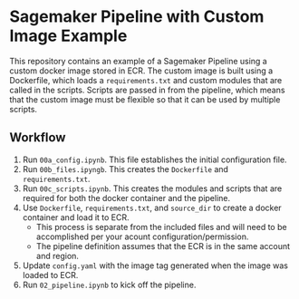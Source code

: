 # Sagemaker Pipeline with Custom Image Example

This repository contains an example of a Sagemaker Pipeline using a custom docker image stored in ECR. The custom image is built using a Dockerfile, which loads a `requirements.txt` and custom modules that are called in the scripts. Scripts are passed in from the pipeline, which means that the custom image must be flexible so that it can be used by multiple scripts.

## Workflow

1. Run `00a_config.ipynb`. This file establishes the initial configuration file. 
1. Run `00b_files.ipyngb`. This creates the `Dockerfile` and `requirements.txt`.
1. Run `00c_scripts.ipynb`. This creates the modules and scripts that are required for both the docker container and the pipeline.
1. Use `Dockerfile`, `requirements.txt`, and `source_dir` to create a docker container and load it to ECR.
    - This process is separate from the included files and will need to be accomplished per your acount configuration/permission.
    - The pipeline definition assumes that the ECR is in the same account and region.
1. Update `config.yaml` with the image tag generated when the image was loaded to ECR. 
1. Run `02_pipeline.ipynb` to kick off the pipeline.